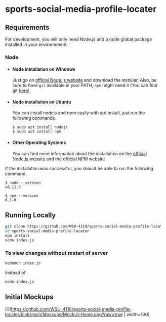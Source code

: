 # sports-social-media-profile-locater


## Requirements

For development, you will only need Node.js and a node global package installed in your environement.

### Node
- #### Node installation on Windows

  Just go on [official Node.js website](https://nodejs.org/) and download the installer.
Also, be sure to have `git` available in your PATH, `npm` might need it (You can find git [here](https://git-scm.com/)).

- #### Node installation on Ubuntu

  You can install nodejs and npm easily with apt install, just run the following commands.
  
      $ sudo apt install nodejs
      $ sudo apt install npm

- #### Other Operating Systems
  You can find more information about the installation on the [official Node.js website](https://nodejs.org/) and the [official NPM website](https://npmjs.org/).

If the installation was successful, you should be able to run the following command.

    $ node --version
    v8.11.3

    $ npm --version
    6.1.0
    
## Running Locally

```sh
git clone https://github.com/WSU-4110/sports-social-media-profile-locater.git 
cd sports-social-media-profile-locater
npm install
node index.js
```

### To view changes without restart of server 

```sh
nodemon index.js
```

Instead of

```sh
node index.js
```

## Initial Mockups


![](https://github.com/WSU-4110/sports-social-media-profile-locater/blob/main/Mockups/MockUI-Home.png?raw=true | width=100)
